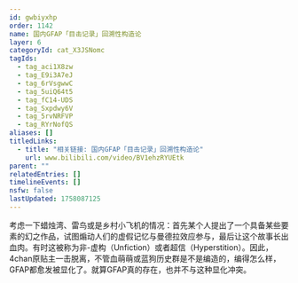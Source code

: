 ```yaml
---
id: gwbiyxhp
order: 1142
name: 国内GFAP「目击记录」回溯性构造论
layer: 6
categoryId: cat_X3JSNomc
tagIds:
  - tag_aci1X8zw
  - tag_E9i3A7eJ
  - tag_6rVsgwwC
  - tag_5uiQ64t5
  - tag_fC14-UDS
  - tag_Sxpdwy6V
  - tag_5rvNRFVP
  - tag_RYrNofQS
aliases: []
titledLinks:
  - title: "相关链接: 国内GFAP「目击记录」回溯性构造论"
    url: www.bilibili.com/video/BV1ehzRYUEtk
parent: ""
relatedEntries: []
timelineEvents: []
nsfw: false
lastUpdated: 1758087125
---
```


考虑一下蜡烛湾、雷鸟或是乡村小飞机的情况：首先某个人提出了一个具备某些要素的幻之作品，试图煽动人们的虚假记忆与曼德拉效应参与，最后让这个故事长出血肉。有时这被称为非-虚构（Unfiction）或者超信（Hyperstition）。因此，4chan原贴主一击脱离，不管血萌萌或蓝狗历史群是不是编造的，编得怎么样，GFAP都愈发被显化了。就算GFAP真的存在，也并不与这种显化冲突。